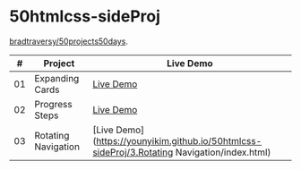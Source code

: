 # 50htmlcss-sideProj
[bradtraversy/50projects50days](https://github.com/bradtraversy/50projects50days).    


|  #  | Project                                                                                                                     | Live Demo                                                                         |
| :-: | --------------------------------------------------------------------------------------------------------------------------- | --------------------------------------------------------------------------------- |
| 01  | Expanding Cards | [Live Demo](https://younyikim.github.io/50htmlcss-sideProj/1.Expanding_Cards/index.html)  |
| 02  | Progress Steps | [Live Demo](https://younyikim.github.io/50htmlcss-sideProj/2.Progress_Steps/index.html)  |
| 03  | Rotating Navigation | [Live Demo] (https://younyikim.github.io/50htmlcss-sideProj/3.Rotating Navigation/index.html)|
